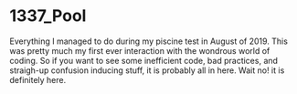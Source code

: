 # 1337_Pool
Everything I managed to do during my piscine test in  August of 2019. This was pretty much my first ever interaction with the wondrous world of coding. So if you want to see some inefficient code, bad practices, and straigh-up confusion inducing stuff, it is probably all in here. Wait no! it is definitely here.  
